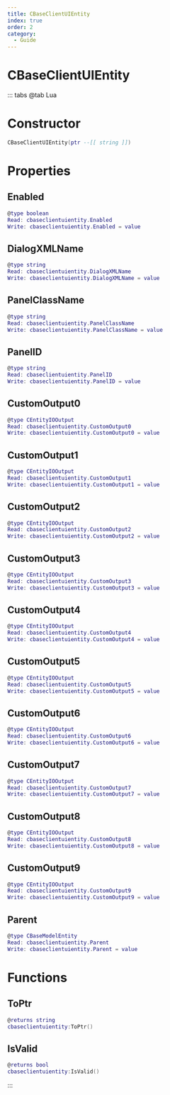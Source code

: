 ```yaml
---
title: CBaseClientUIEntity
index: true
order: 2
category:
  - Guide
---
```


# CBaseClientUIEntity

::: tabs
@tab Lua
# Constructor
```lua
CBaseClientUIEntity(ptr --[[ string ]])
```
# Properties
## Enabled 
```lua
@type boolean
Read: cbaseclientuientity.Enabled
Write: cbaseclientuientity.Enabled = value
```
## DialogXMLName 
```lua
@type string
Read: cbaseclientuientity.DialogXMLName
Write: cbaseclientuientity.DialogXMLName = value
```
## PanelClassName 
```lua
@type string
Read: cbaseclientuientity.PanelClassName
Write: cbaseclientuientity.PanelClassName = value
```
## PanelID 
```lua
@type string
Read: cbaseclientuientity.PanelID
Write: cbaseclientuientity.PanelID = value
```
## CustomOutput0 
```lua
@type CEntityIOOutput
Read: cbaseclientuientity.CustomOutput0
Write: cbaseclientuientity.CustomOutput0 = value
```
## CustomOutput1 
```lua
@type CEntityIOOutput
Read: cbaseclientuientity.CustomOutput1
Write: cbaseclientuientity.CustomOutput1 = value
```
## CustomOutput2 
```lua
@type CEntityIOOutput
Read: cbaseclientuientity.CustomOutput2
Write: cbaseclientuientity.CustomOutput2 = value
```
## CustomOutput3 
```lua
@type CEntityIOOutput
Read: cbaseclientuientity.CustomOutput3
Write: cbaseclientuientity.CustomOutput3 = value
```
## CustomOutput4 
```lua
@type CEntityIOOutput
Read: cbaseclientuientity.CustomOutput4
Write: cbaseclientuientity.CustomOutput4 = value
```
## CustomOutput5 
```lua
@type CEntityIOOutput
Read: cbaseclientuientity.CustomOutput5
Write: cbaseclientuientity.CustomOutput5 = value
```
## CustomOutput6 
```lua
@type CEntityIOOutput
Read: cbaseclientuientity.CustomOutput6
Write: cbaseclientuientity.CustomOutput6 = value
```
## CustomOutput7 
```lua
@type CEntityIOOutput
Read: cbaseclientuientity.CustomOutput7
Write: cbaseclientuientity.CustomOutput7 = value
```
## CustomOutput8 
```lua
@type CEntityIOOutput
Read: cbaseclientuientity.CustomOutput8
Write: cbaseclientuientity.CustomOutput8 = value
```
## CustomOutput9 
```lua
@type CEntityIOOutput
Read: cbaseclientuientity.CustomOutput9
Write: cbaseclientuientity.CustomOutput9 = value
```
## Parent 
```lua
@type CBaseModelEntity
Read: cbaseclientuientity.Parent
Write: cbaseclientuientity.Parent = value
```
# Functions
## ToPtr
```lua
@returns string
cbaseclientuientity:ToPtr()
```
## IsValid
```lua
@returns bool
cbaseclientuientity:IsValid()
```

:::